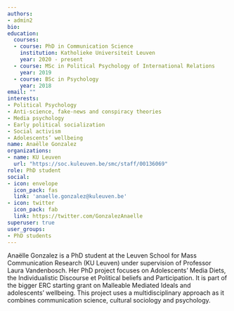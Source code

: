 ```yaml
---
authors:
- admin2
bio:
education:
  courses:
  - course: PhD in Communication Science
    institution: Katholieke Universiteit Leuven
    year: 2020 - present
  - course: MSc in Political Psychology of International Relations
    year: 2019
  - course: BSc in Psychology
    year: 2018
email: ""
interests:
- Political Psychology
- Anti-science, fake-news and conspiracy theories
- Media psychology
- Early political socialization
- Social activism
- Adolescents’ wellbeing
name: Anaëlle Gonzalez
organizations:
- name: KU Leuven
  url: "https://soc.kuleuven.be/smc/staff/00136069"
role: PhD student
social:
- icon: envelope
  icon_pack: fas
  link: 'anaelle.gonzalez@kuleuven.be'
- icon: twitter
  icon_pack: fab
  link: https://twitter.com/GonzalezAnaelle
superuser: true
user_groups:
- PhD students
---
```


Anaëlle Gonzalez is a PhD student at the Leuven School for Mass Communication Research (KU Leuven) under supervision of Professor Laura Vandenbosch. Her PhD project focuses on Adolescents’ Media Diets, the Individualistic Discourse et Political beliefs and Participation. It is part of the bigger ERC starting grant on Malleable Mediated Ideals and adolescents’ wellbeing. This project uses a multidisciplinary approach as it combines communication science, cultural sociology and psychology.